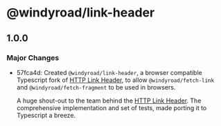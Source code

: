 # @windyroad/link-header

## 1.0.0

### Major Changes

- 57fca4d: Created `@windyroad/link-header`, a browser compatible Typescript fork of [HTTP Link Header], to allow
  `@windyroad/fetch-link` and `@windyroad/fetch-fragment` to be used in browsers.

  A huge shout-out to the team behind the [HTTP Link Header]. The comprehensive implementation and set
  of tests, made porting it to Typescript a breeze.

  [HTTP Link Header]: https://github.com/jhermsmeier/node-http-link-header
